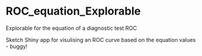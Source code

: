 # ROC_equation_Explorable
Explorable for the equation of a diagnostic test ROC

Sketch Shiny app for visulising an ROC curve based on the equation values - buggy!
